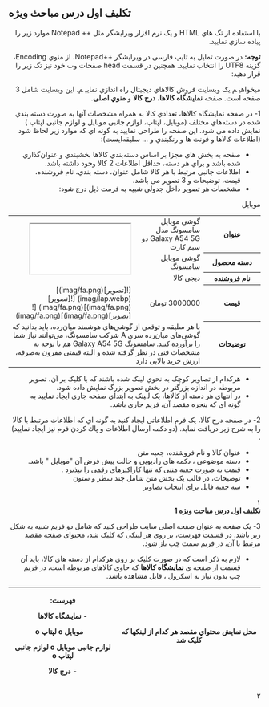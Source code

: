 ﻿##  ﺗﮑﻠﯿﻒ اول درس ﻣﺒﺎﺣﺚ وﯾﮋه
<div dir="rtl">
                                            

ﺑﺎ اﺳﺘﻔﺎده از ﺗﮓ ﻫﺎي HTML و ﯾﮏ ﻧﺮم اﻓﺰار وﯾﺮاﯾﺸﮕﺮ  ﻣﺜﻞ ++ Notepad ﻣﻮارد زﯾﺮ را ﭘﯿﺎده ﺳﺎزي ﻧﻤﺎﯾﯿﺪ.   

**ﺗﻮﺟﻪ:** در ﺻﻮرت ﺗﻤﺎﯾﻞ ﺑﻪ ﺗﺎﯾﭗ ﻓﺎرﺳﯽ در وﯾﺮاﯾﺸﮕﺮ ++Notepad، از ﻣﻨﻮي Encoding، ﮔﺰﯾﻨﻪ UTF8 را اﻧﺘﺨﺎب ﻧﻤﺎﯾﯿﺪ. ﻫﻤﭽﻨﯿﻦ در ﻗﺴﻤﺖ head ﺻﻔﺤﺎت وب ﺧﻮد ﻧﯿﺰ ﺗﮓ زﯾﺮ را ﻗﺮار دﻫﯿﺪ:

  <META HTTP-EQUIV="Content-Type" CONTENT="text/html; charset=utf-8"> 

ﻣﯿﺨﻮاﻫﯿ ﻢ ﯾﮏ وﺑﺴﺎﯾﺖ ﻓﺮوش ﮐﺎﻻﻫﺎي دﯾﺠﯿﺘﺎل راه اﻧﺪازي ﻧﻤﺎﯾﯿ ﻢ. اﯾﻦ وﺑﺴﺎﯾﺖ ﺷﺎﻣﻞ 3 ﺻﻔﺤﻪ اﺳﺖ.  ﺻﻔﺤﻪ **ﻧﻤﺎﯾﺸﮕﺎه ﮐﺎﻻﻫﺎ**، **درج ﮐﺎﻻ** و **ﻣﻨﻮي اﺻﻠﯽ**. 

1- در ﺻﻔﺤﻪ ﻧﻤﺎﯾﺸﮕﺎه ﮐﺎﻻﻫﺎ، ﺗﻌﺪادي ﮐﺎﻻ ﺑﻪ ﻫﻤﺮاه ﻣﺸﺨﺼﺎت آﻧﻬﺎ ﺑﻪ ﺻﻮرت دﺳﺘﻪ ﺑﻨﺪي ﺷﺪه در دﺳﺘﻪﻫﺎي ﻣﺨﺘﻠﻒ (ﻣﻮﺑﺎﯾﻞ، ﻟﭙﺘﺎپ، ﻟﻮازم ﺟﺎﻧﺒﯽ ﻣﻮﺑﺎﯾﻞ و ﻟﻮازم ﺟﺎﻧﺒﯽ ﻟﭙﺘﺎپ ) ﻧﻤﺎﯾﺶ داده ﻣﯽ ﺷﻮد. اﯾﻦ ﺻﻔﺤﻪ را ﻃﺮاﺣﯽ ﻧﻤﺎﯾﯿﺪ ﺑﻪ ﮔﻮﻧﻪ اي ﮐﻪ ﻣﻮارد زﯾﺮ ﻟﺤﺎظ ﺷﻮد  (اﻃﻼﻋﺎت ﮐﺎﻻﻫﺎ  و ﻓﻮﻧﺖ ﻫﺎ و رﻧﮕﺒﻨﺪي  و ...  ﺳﻠﯿﻘﻪاﯾﺴﺖ): 

- ﺻﻔﺤﻪ ﺑﻪ ﺑﺨﺶ  ﻫﺎي ﻣﺠﺰا ﺑﺮ اﺳﺎس دﺳﺘﻪﺑﻨﺪي ﮐﺎﻻﻫﺎ ﺑﺨﺸﺒﻨﺪي و ﻋﻨﻮانﮔﺬاري ﺷﺪه ﺑﺎﺷﺪ و ﺑﺮاي ﻫﺮ دﺳﺘﻪ، ﺣﺪاﻗﻞ اﻃﻼﻋﺎت 2 ﮐﺎﻻ وﺟﻮد داﺷﺘﻪ ﺑﺎﺷﺪ.  
- اﻃﻼﻋﺎت ﺟﺎﻧﺒﯽ ﻣﺮﺗﺒﻂ ﺑﺎ ﻫﺮ ﮐﺎﻻ ﺷﺎﻣﻞ ﻋﻨﻮان، دﺳﺘﻪ ﺑﻨﺪي، ﻧﺎم ﻓﺮوﺷﻨﺪه، ﻗﯿﻤﺖ، ﺗﻮﺿﯿﺤﺎت  و 3 ﺗﺼﻮﯾﺮ  ﻣﯽ ﺑﺎﺷﺪ.  
- ﻣﺸﺨﺼﺎت ﻫﺮ ﺗﺼﻮﯾﺮ داﺧﻞ ﺟﺪوﻟﯽ ﺷﺒﯿﻪ ﺑﻪ ﻓﺮﻣﺖ ذﯾﻞ درج ﺷﻮد:  


<div class="container">

<div class="title"><a name="mobile"></a>

موبایل

</div>

<div class="container-box">

<table>

<tbody>

<tr>

<th width="100">عنوان</th>

<td>گوشی موبایل سامسونگ مدل Galaxy A54 5G دو سیم کارت</td>

<td class="photo-container" rowspan="3"><iframe src="imag/fa2.webp" name="mob1" width="200" height="100"></iframe></td>

</tr>

<tr>

<th>دسته محصول</th>

<td>گوشی موبایل سامسونگ</td>

</tr>

<tr>

<th>نام فروشنده</th>

<td>دیجی کالا</td>

</tr>

<tr>

<th>قیمت</th>

<td>3000000 تومان</td>

<td colspan="3" class="link-photo">[![تصویر](imag/fa.png)](imag/lap.webp) [![تصویر](imag/fa.png)](imag/fa.png) [![تصویر](imag/fa.png)](imag/fa.png)</td>

</tr>

<tr>

<th>توضیحات</th>

<td colspan="3">با هر سلیقه و توقعی از گوشی‌های هوشمند میان‌رده، باید بدانید که گوشی‌های میان‌رده سری A شرکت سامسونگ، می‌توانند نیاز شما را برآورده کنند. سامسونگ Galaxy A54 5G هم با توجه به مشخصات فنی در نظر گرفته شده و البته قیمتی مقرون به‌صرفه، ارزش خرید بالایی دارد</td>

</tr>

</tbody>

</table>

</div>

</div>

- ﻫﺮﮐﺪام از ﺗﺼﺎوﯾﺮ ﮐﻮﭼﮏ ﺑﻪ ﻧﺤﻮي ﻟﯿﻨﮏ ﺷﺪه ﺑﺎﺷﻨﺪ ﮐﻪ ﺑﺎ ﮐﻠﯿﮏ ﺑﺮ آن، ﺗﺼﻮﯾﺮ  ﻣﺮﺑﻮﻃﻪ در  اﻧﺪازه ﺑﺰرﮔﺘﺮ  در ﺑﺨﺶ ﺗﺼﻮﯾﺮ ﺑﺰرگ  ﻧﻤﺎﯾﺶ داده ﺷﻮد.  
- در اﻧﺘﻬﺎي ﻫﺮ دﺳﺘﻪ از ﮐﺎﻻﻫﺎ، ﯾﮏ ﻟ ﯿﻨﮏ ﺑﻪ اﺑﺘﺪاي ﺻﻔﺤﻪ ﺟﺎري  اﯾﺠﺎد ﻧﻤﺎﯾﯿﺪ ﺑﻪ ﮔﻮﻧﻪ اي ﮐﻪ ﭘﻨﺠﺮه ﻣﻘﺼﺪ آن، ﻓﺮﯾﻢ ﺟﺎري ﺑﺎﺷﺪ.  

2- در ﺻﻔﺤﻪ درج ﮐﺎﻻ، ﯾﮏ ﻓﺮم اﻃﻼﻋﺎﺗﯽ اﯾﺠﺎد ﮐﻨﯿﺪ ﺑﻪ ﮔﻮﻧﻪ اي ﮐﻪ اﻃﻼﻋﺎت ﻣﺮﺗﺒﻂ ﺑﺎ ﮐﺎﻻ را ﺑﻪ ﺷﺮح زﯾﺮ درﯾﺎﻓﺖ ﻧﻤﺎﯾﺪ. (دو دﮐﻤﻪ ارﺳﺎل اﻃﻼﻋﺎت و ﭘﺎك ﮐﺮدن ﻓﺮم ﻧﯿﺰ اﯾﺠﺎد ﻧﻤﺎﯾﯿﺪ) . 

- ﻋﻨﻮان ﮐﺎﻻ و ﻧﺎم ﻓﺮوﺷﻨﺪه، ﺟﻌﺒﻪ ﻣﺘﻦ  
- دﺳﺘﻪ ﻣﻮﺿﻮﻋﯽ ، دﮐﻤﻪ ﻫﺎي رادﯾﻮﯾﯽ و ﺣﺎﻟﺖ ﭘﯿﺶ ﻓﺮض آن "ﻣﻮﺑﺎﯾﻞ " ﺑﺎﺷﺪ.  
- ﻗﯿﻤﺖ ﺑﻪ ﺻﻮرت ﺟﻌﺒﻪ ﻣﺘﻨﯽ ﮐﻪ ﺗﻨﻬﺎ ﮐﺎراﮐﺘﺮﻫﺎي رﻗﻤﯽ را ﺑﭙﺬﯾﺮد .  
- ﺗﻮﺿﯿﺤﺎت، در ﻗﺎﻟﺐ ﯾﮏ ﺑﺨﺶ ﻣﺘﻦ ﺷﺎﻣﻞ ﭼﻨﺪ ﺳﻄﺮ و ﺳﺘﻮن  
- ﺳﻪ ﺟﻌﺒﻪ ﻓﺎﯾﻞ ﺑﺮاي اﻧﺘﺨﺎب ﺗﺼﺎوﯾﺮ  

١  
**ﺗﮑﻠﯿﻒ اول درس ﻣﺒﺎﺣﺚ وﯾﮋه 1**  

3- ﯾﮏ ﺻﻔﺤﻪ ﺑﻪ ﻋﻨﻮان ﺻﻔﺤﻪ اﺻﻠﯽ ﺳﺎﯾﺖ ﻃﺮاﺣﯽ ﮐﻨﯿﺪ  ﮐﻪ ﺷﺎﻣﻞ دو ﻓﺮﯾﻢ ﺷﺒﯿﻪ ﺑﻪ ﺷﮑﻞ زﯾﺮ ﺑﺎﺷﺪ. در ﻗﺴﻤﺖ ﻓﻬﺮﺳﺖ، ﺑﺮ روي ﻫﺮ ﻟﯿﻨﮑﯽ ﮐﻪ ﮐﻠﯿﮏ ﺷﺪ، ﻣﺤﺘﻮاي ﺻﻔﺤﻪ ﻣﻘﺼﺪ ﻣﺮﺗﺒﻂ ﺑﺎ آن، در ﻓﺮﯾﻢ ﺳﻤﺖ ﭼﭗ ﺑﺎز ﺷﻮد.  

- ﻻزم ﺑﻪ ذﮐﺮ اﺳﺖ ﮐﻪ در ﺻﻮرت ﮐﻠﯿﮏ ﺑﺮ روي ﻫﺮﮐﺪام از دﺳﺘﻪ ﻫﺎي ﮐﺎﻻ، ﺑﺎﯾﺪ آن ﻗﺴﻤﺖ از ﺻﻔﺤﻪ ي **ﻧﻤﺎﯾﺸﮕﺎه ﮐﺎﻻﻫﺎ** ﮐﻪ ﺣﺎوي ﮐﺎﻻﻫﺎي ﻣﺮﺑﻮﻃﻪ اﺳﺖ، در ﻓﺮﯾﻢ ﭼﭗ ﺑﺪون ﻧﯿﺎز ﺑﻪ اﺳﮑﺮول ، ﻗﺎﺑﻞ ﻣﺸﺎﻫﺪه ﺑﺎﺷﺪ.  



|ﻣﺤﻞ ﻧﻤﺎﯾﺶ ﻣﺤﺘﻮاي ﻣﻘﺼﺪ ﻫﺮ ﮐﺪام از ﻟﯿﻨﮑﻬﺎ ﮐﻪ ﮐﻠﯿﮏ ﺷﺪ  |<p>**ﻓﻬﺮﺳﺖ:** </p><p>- ﻧﻤﺎﯾﺸﮕﺎه ﮐﺎﻻﻫﺎ  </p><p>`  `ﻣﻮﺑﺎﯾﻞ  o   ﻟﭙﺘﺎپ  o</p><p>ﻟﻮازم ﺟﺎﻧﺒﯽ ﻣﻮﺑﺎﯾﻞ  o  ﻟﻮازم ﺟﺎﻧﺒﯽ ﻟﭙﺘﺎپ  o</p><p>- درج ﮐﺎﻻ </p>|
| - | - |

٢  



</div>
